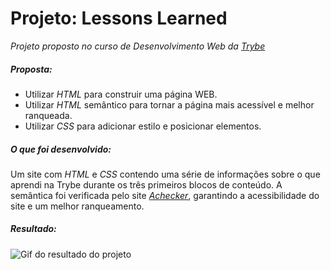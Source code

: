 # Projeto: Lessons Learned

_Projeto proposto no curso de Desenvolvimento Web da_ [_Trybe_](https://www.betrybe.com/)

##### Proposta:
-   Utilizar  _HTML_  para construir uma página WEB.
-   Utilizar  _HTML_  semântico para tornar a página mais acessível e melhor ranqueada.
-   Utilizar  _CSS_  para adicionar estilo e posicionar elementos.

##### O que foi desenvolvido:
Um site com _HTML_ e _CSS_ contendo uma série de informações sobre o que aprendi na Trybe durante os três primeiros blocos de conteúdo. A semântica foi verificada pelo site _[Achecker](https://achecker.achecks.ca/checker/index.php)_, garantindo a acessibilidade do site e um melhor ranqueamento.

##### Resultado:
![Gif do resultado do projeto](https://github.com/renatapnunes/trybe/blob/main/trybe-projects/01-projeto-lessons-learned/Projeto%20Lessons%20Learned.gif)
